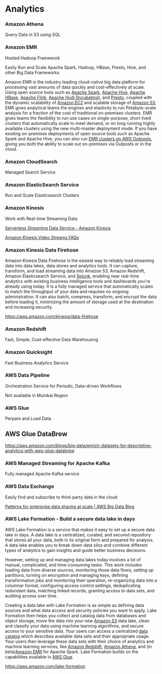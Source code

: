 # Analytics

### Amazon Athena

Query Data in S3 using SQL

### Amazon EMR

Hosted Hadoop Framework

Easily Run and Scale Apache Spark, Hadoop, HBase, Presto, Hive, and other Big Data Frameworks

Amazon EMR is the industry leading cloud-native big data platform for processing vast amounts of data quickly and cost-effectively at scale. Using open source tools such as [Apache Spark](https://aws.amazon.com/emr/features/spark/), [Apache Hive](https://aws.amazon.com/emr/features/hive/), [Apache HBase](https://aws.amazon.com/emr/features/hbase/), [Apache Flink](https://aws.amazon.com/blogs/big-data/use-apache-flink-on-amazon-emr/), [Apache Hudi (Incubating)](https://aws.amazon.com/emr/features/hudi/), and [Presto](https://aws.amazon.com/emr/features/presto/), coupled with the dynamic scalability of [Amazon EC2](https://aws.amazon.com/ec2/) and scalable storage of [Amazon S3](https://aws.amazon.com/s3/), EMR gives analytical teams the engines and elasticity to run Petabyte-scale analysis for a fraction of the cost of traditional on-premises clusters. EMR gives teams the flexibility to run use cases on single-purpose, short lived clusters that automatically scale to meet demand, or on long running highly available clusters using the new multi-master deployment mode. If you have existing on-premises deployments of open source tools such as Apache Spark and Apache Hive, you can also run [EMR clusters on AWS Outposts](https://aws.amazon.com/emr/features/outposts/), giving you both the ability to scale out on-premises via Outposts or in the cloud.

### Amazon CloudSearch

Managed Search Service

### Amazon ElasticSearch Service

Run and Scale Elasticsearch Clusters

### Amazon Kinesis

Work with Real-time Streaming Data

[Serverless Streaming Data Service - Amazon Kinesis](https://aws.amazon.com/pm/kinesis/)

[Amazon Kinesis Video Streams FAQs](https://aws.amazon.com/kinesis/video-streams/faqs/)

### Amazon Kinesis Data Firehose

Amazon Kinesis Data Firehose is the easiest way to reliably load streaming data into data lakes, data stores and analytics tools. It can capture, transform, and load streaming data into Amazon S3, Amazon Redshift, Amazon Elasticsearch Service, and [Splunk](https://aws.amazon.com/kinesis/data-firehose/splunk/), enabling near real-time analytics with existing business intelligence tools and dashboards you're already using today. It is a fully managed service that automatically scales to match the throughput of your data and requires no ongoing administration. It can also batch, compress, transform, and encrypt the data before loading it, minimizing the amount of storage used at the destination and increasing security.

https://aws.amazon.com/kinesis/data-firehose

### Amazon Redshift

Fast, Simple, Cost-effective Data Warehousing

### Amazon Quicksight

Fast Business Analytics Service

### AWS Data Pipeline

Orchestration Service for Periodic, Data-driven Workflows

Not available in Mumbai Region

### AWS Glue

Perpare and Load Data

## AWS Glue DataBrew

https://aws.amazon.com/blogs/big-data/enrich-datasets-for-descriptive-analytics-with-aws-glue-databrew

### AWS Managed Streaming for Apache Kafka

Fully managed Apache Kafka service

### AWS Data Exchange

Easily find and subscribe to third-party data in the cloud

[Patterns for enterprise data sharing at scale | AWS Big Data Blog](https://aws.amazon.com/blogs/big-data/patterns-for-enterprise-data-sharing-at-scale/)

### AWS Lake Formation - Build a secure data lake in days

AWS Lake Formation is a service that makes it easy to set up a secure data lake in days. A data lake is a centralized, curated, and secured repository that stores all your data, both in its original form and prepared for analysis. A data lake enables you to break down data silos and combine different types of analytics to gain insights and guide better business decisions.

However, setting up and managing data lakes today involves a lot of manual, complicated, and time-consuming tasks. This work includes loading data from diverse sources, monitoring those data flows, setting up partitions, turning on encryption and managing keys, defining transformation jobs and monitoring their operation, re-organizing data into a columnar format, configuring access control settings, deduplicating redundant data, matching linked records, granting access to data sets, and auditing access over time.

Creating a data lake with Lake Formation is as simple as defining data sources and what data access and security policies you want to apply. Lake Formation then helps you collect and catalog data from databases and object storage, move the data into your new [Amazon S3](https://aws.amazon.com/s3/) data lake, clean and classify your data using machine learning algorithms, and secure access to your sensitive data. Your users can access a centralized [data catalog](https://aws.amazon.com/glue/faqs/#AWS_Glue_Data_Catalog/) which describes available data sets and their appropriate usage. Your users then leverage these data sets with their choice of analytics and machine learning services, like [Amazon Redshift](https://aws.amazon.com/redshift/), [Amazon Athena](https://aws.amazon.com/athena/), and (in beta)[Amazon EMR](https://aws.amazon.com/emr/) for Apache Spark. Lake Formation builds on the capabilities available in [AWS Glue](https://aws.amazon.com/glue/).

https://aws.amazon.com/lake-formation
